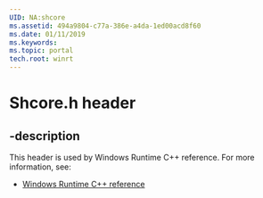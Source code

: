 ```yaml
---
UID: NA:shcore
ms.assetid: 494a9804-c77a-386e-a4da-1ed00acd8f60
ms.date: 01/11/2019
ms.keywords: 
ms.topic: portal
tech.root: winrt
---
```


# Shcore.h header


## -description


This header is used by Windows Runtime C++ reference. For more information, see:

- [Windows Runtime C++ reference](../_winrt/index.md)

